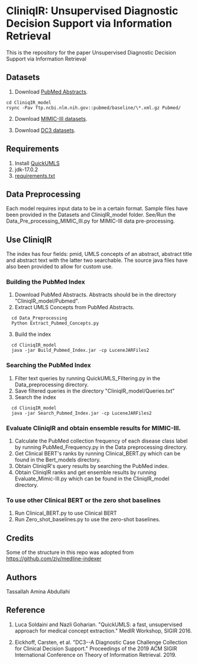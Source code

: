 # CliniqIR: Unsupervised Diagnostic Decision Support via Information Retrieval

This is the repository for the paper Unsupervised Diagnostic Decision Support via Information Retrieval

## Datasets
1. Download [PubMed Abstracts](https://ftp.ncbi.nlm.nih.gov/pubmed/baseline/).

  ```
  cd CliniqIR_model
  rsync -Pav ftp.ncbi.nlm.nih.gov::pubmed/baseline/\*.xml.gz Pubmed/
  ```
  
2. Download [MIMIC-III datasets](https://mimic.mit.edu/docs/gettingstarted/).

3. Download [DC3 datasets](https://github.com/codiag-public/dc3).

## Requirements
1. Install [QuickUMLS](https://github.com/Georgetown-IR-Lab/QuickUMLS)
2. jdk-17.0.2
3. [requirements.txt](https://github.com/rsinghlab/CliniqIR/blob/efef52f87a7fba8faa4a05f209f85ef6daf08fec/requirements.txt)

## Data Preprocessing
Each model requires input data to be in a certain format. Sample files have been provided in the Datasets and CliniqIR_model folder. See/Run the Data_Pre_processing_MIMIC_III.py for MIMIC-III data pre-processing.

## Use CliniqIR 
The index has four fields: pmid, UMLS concepts of an abstract, abstract title and abstract text with the latter two searchable. The source java files have also been provided to allow for custom use.

### Building the PubMed Index
1. Download PubMed Abstracts. Abstracts should be in the directory "CliniqIR_model/Pubmed".
2. Extract UMLS Concepts from PubMed Abstracts.

```
  cd Data_Preprocessing
  Python Extract_Pubmed_Concepts.py
```
3. Build the index

```
  cd CliniqIR_model
  java -jar Build_Pubmed_Index.jar -cp LuceneJARFiles2
```
### Searching the PubMed Index
1. Filter text queries by running QuickUMLS_FIltering.py in the Data_preprocessing directory.
2. Save filtered queries in the directory "CliniqIR_model/Queries.txt"
3. Search the index 
```
  cd CliniqIR_model
  java -jar Search_Pubmed_Index.jar -cp LuceneJARFiles2
```
### Evaluate CliniqIR and obtain ensemble results for MIMIC-III.
1. Calculate the PubMed collection frequency of each disease class label by running PubMed_Frequency.py in the Data preprocessing directory.
2. Get Clinical BERT's ranks by running Clinical_BERT.py which can be found in the Bert_models directory. 
3. Obtain CliniqIR's query results by searching the PubMed index.
4. Obtain CliniqIR ranks and get ensemble results by running Evaluate_Mimic-III.py which can be found in the CliniqIR_model directory.

### To use other Clinical BERT or the zero shot baselines
1. Run Clinical_BERT.py to use Clinical BERT
2. Run Zero_shot_baselines.py to use the zero-shot baselines.



## Credits
Some of the structure in this repo was adopted from https://github.com/ziy/medline-indexer

## Authors
Tassallah Amina Abdullahi

## Reference
1. Luca Soldaini and Nazli Goharian. "QuickUMLS: a fast, unsupervised approach for medical concept extraction." MedIR Workshop, SIGIR 2016.

2. Eickhoff, Carsten, et al. "DC3--A Diagnostic Case Challenge Collection for Clinical Decision Support." Proceedings of the 2019 ACM SIGIR International Conference on Theory of Information Retrieval. 2019.

